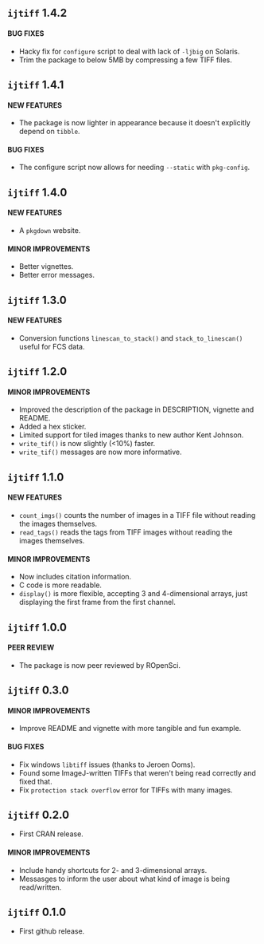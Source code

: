 ## `ijtiff` 1.4.2

#### BUG FIXES
* Hacky fix for `configure` script to deal with lack of `-ljbig` on Solaris.
* Trim the package to below 5MB by compressing a few TIFF files.


## `ijtiff` 1.4.1

#### NEW FEATURES
* The package is now lighter in appearance because it doesn't explicitly depend on `tibble`.

#### BUG FIXES
* The configure script now allows for needing `--static` with `pkg-config`.


## `ijtiff` 1.4.0

#### NEW FEATURES
* A `pkgdown` website.

#### MINOR IMPROVEMENTS
* Better vignettes.
* Better error messages.


## `ijtiff` 1.3.0

#### NEW FEATURES
* Conversion functions `linescan_to_stack()` and `stack_to_linescan()` useful for FCS data.


## `ijtiff` 1.2.0

#### MINOR IMPROVEMENTS
* Improved the description of the package in DESCRIPTION, vignette and README.
* Added a hex sticker.
* Limited support for tiled images thanks to new author Kent Johnson.
* `write_tif()` is now slightly (<10%) faster.
* `write_tif()` messages are now more informative.


## `ijtiff` 1.1.0 

#### NEW FEATURES
* `count_imgs()` counts the number of images in a TIFF file without reading the images themselves.
* `read_tags()` reads the tags from TIFF images without reading the images themselves.

#### MINOR IMPROVEMENTS
* Now includes citation information.
* C code is more readable.
* `display()` is more flexible, accepting 3 and 4-dimensional arrays, just displaying the first frame from the first channel.


## `ijtiff` 1.0.0

#### PEER REVIEW
* The package is now peer reviewed by ROpenSci.


## `ijtiff` 0.3.0

#### MINOR IMPROVEMENTS
* Improve README and vignette with more tangible and fun example.

#### BUG FIXES
* Fix windows `libtiff` issues (thanks to Jeroen Ooms).
* Found some ImageJ-written TIFFs that weren't being read correctly and fixed that.
* Fix `protection stack overflow` error for TIFFs with many images.


## `ijtiff` 0.2.0
* First CRAN release.

#### MINOR IMPROVEMENTS
* Include handy shortcuts for 2- and 3-dimensional arrays.
* Messasges to inform the user about what kind of image is being read/written.


## `ijtiff` 0.1.0

* First github release.
